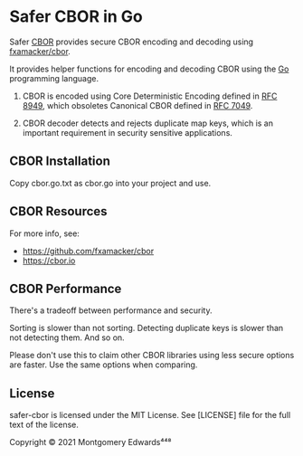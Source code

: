 # Safer CBOR in Go

Safer [CBOR](https://cbor.io) provides secure CBOR encoding and decoding using [fxamacker/cbor](https://github.com/fxamacker/cbor).

It provides helper functions for encoding and decoding CBOR using the [Go](https://golang.org) programming language.

1. CBOR is encoded using Core Deterministic Encoding defined in [RFC 8949](https://tools.ietf.org/html/rfc8949), which obsoletes Canonical CBOR defined in [RFC 7049](https://tools.ietf.org/html/rfc7049).

2. CBOR decoder detects and rejects duplicate map keys, which is an important requirement in security sensitive applications.

## CBOR Installation

Copy cbor.go.txt as cbor.go into your project and use.

## CBOR Resources

For more info, see:
  * https://github.com/fxamacker/cbor
  * https://cbor.io

## CBOR Performance

There's a tradeoff between performance and security. 

Sorting is slower than not sorting.  Detecting duplicate keys is slower than not detecting them. And so on.

Please don't use this to claim other CBOR libraries using less secure options are faster.  Use the same options when comparing.

## License

safer-cbor is licensed under the MIT License.  See [LICENSE] file for the full text of the license.

Copyright © 2021 Montgomery Edwards⁴⁴⁸
